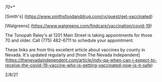 *70+**

[Smith's] (https://www.smithsfoodanddrug.com/rx/guest/get-vaccinated)

[Walgreens] (https://www.walgreens.com/findcare/vaccination/covid-19)

The Tonopah Raley's at 1201 Main Street is taking appointments for those 70 and older. Call (775) 482-6711 to schedule your appointment.

These links are from this excellent article about vaccines by county in Nevada. It's updated regularly and [from The Nevada Independent] (https://thenevadaindependent.com/article/indy-qa-when-can-i-expect-to-receive-the-covid-19-vaccine-who-is-getting-vaccinated-now-is-it-safe)

2/8/21
